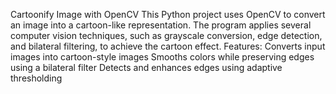Cartoonify Image with OpenCV
This Python project uses OpenCV to convert an image into a cartoon-like representation. The program applies several computer vision techniques, such as grayscale conversion, edge detection, and bilateral filtering, to achieve the cartoon effect.
Features:
Converts input images into cartoon-style images
Smooths colors while preserving edges using a bilateral filter
Detects and enhances edges using adaptive thresholding
